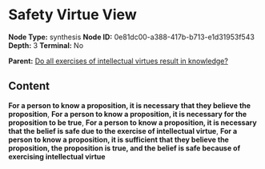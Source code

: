 # Safety Virtue View

**Node Type:** synthesis
**Node ID:** 0e81dc00-a388-417b-b713-e1d31953f543
**Depth:** 3
**Terminal:** No

**Parent:** [Do all exercises of intellectual virtues result in knowledge?](do-all-exercises-of-intellectual-virtues-result-in-knowledge.md)

## Content

**For a person to know a proposition, it is necessary that they believe the proposition**, **For a person to know a proposition, it is necessary for the proposition to be true**, **For a person to know a proposition, it is necessary that the belief is safe due to the exercise of intellectual virtue**, **For a person to know a proposition, it is sufficient that they believe the proposition, the proposition is true, and the belief is safe because of exercising intellectual virtue**

